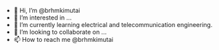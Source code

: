 - 👋 Hi, I’m @brhmkimutai
- 👀 I’m interested in ...
- 🌱 I’m currently learning electrical and telecommunication engineering.
- 💞️ I’m looking to collaborate on ...
- 📫 How to reach me @brhmkimutai

<!---
brhmkimutai/brhmkimutai is a ✨ special ✨ repository because its `README.md` (this file) appears on your GitHub profile.
You can click the Preview link to take a look at your changes.
--->
